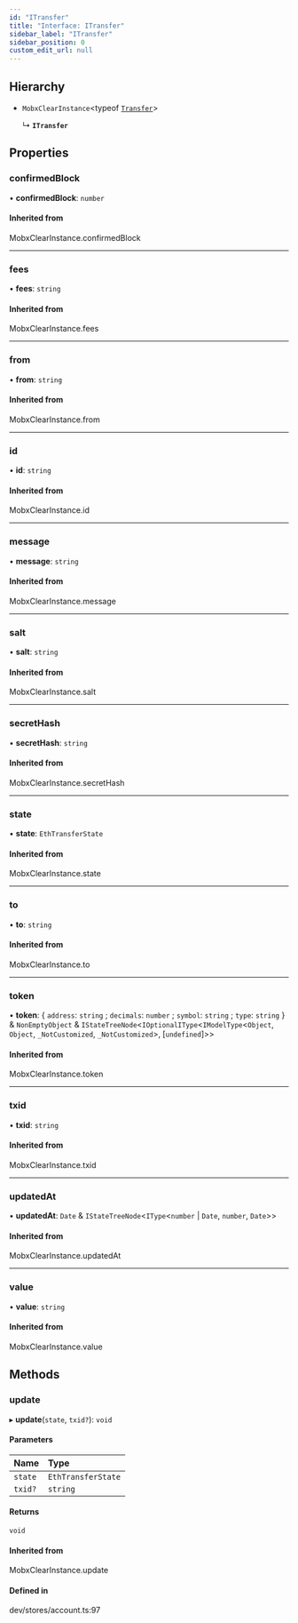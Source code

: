 ```yaml
---
id: "ITransfer"
title: "Interface: ITransfer"
sidebar_label: "ITransfer"
sidebar_position: 0
custom_edit_url: null
---
```


## Hierarchy

- `MobxClearInstance`<typeof [`Transfer`](../modules.md#transfer)\>

  ↳ **`ITransfer`**

## Properties

### confirmedBlock

• **confirmedBlock**: `number`

#### Inherited from

MobxClearInstance.confirmedBlock

___

### fees

• **fees**: `string`

#### Inherited from

MobxClearInstance.fees

___

### from

• **from**: `string`

#### Inherited from

MobxClearInstance.from

___

### id

• **id**: `string`

#### Inherited from

MobxClearInstance.id

___

### message

• **message**: `string`

#### Inherited from

MobxClearInstance.message

___

### salt

• **salt**: `string`

#### Inherited from

MobxClearInstance.salt

___

### secretHash

• **secretHash**: `string`

#### Inherited from

MobxClearInstance.secretHash

___

### state

• **state**: `EthTransferState`

#### Inherited from

MobxClearInstance.state

___

### to

• **to**: `string`

#### Inherited from

MobxClearInstance.to

___

### token

• **token**: { `address`: `string` ; `decimals`: `number` ; `symbol`: `string` ; `type`: `string`  } & `NonEmptyObject` & `IStateTreeNode`<`IOptionalIType`<`IModelType`<`Object`, `Object`, `_NotCustomized`, `_NotCustomized`\>, [`undefined`]\>\>

#### Inherited from

MobxClearInstance.token

___

### txid

• **txid**: `string`

#### Inherited from

MobxClearInstance.txid

___

### updatedAt

• **updatedAt**: `Date` & `IStateTreeNode`<`IType`<`number` \| `Date`, `number`, `Date`\>\>

#### Inherited from

MobxClearInstance.updatedAt

___

### value

• **value**: `string`

#### Inherited from

MobxClearInstance.value

## Methods

### update

▸ **update**(`state`, `txid?`): `void`

#### Parameters

| Name | Type |
| :------ | :------ |
| `state` | `EthTransferState` |
| `txid?` | `string` |

#### Returns

`void`

#### Inherited from

MobxClearInstance.update

#### Defined in

dev/stores/account.ts:97
